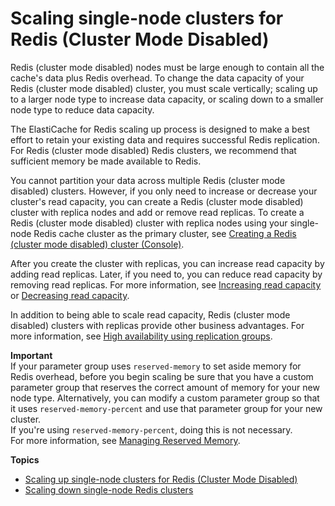 # Scaling single\-node clusters for Redis \(Cluster Mode Disabled\)<a name="Scaling.RedisStandalone"></a>

Redis \(cluster mode disabled\) nodes must be large enough to contain all the cache's data plus Redis overhead\. To change the data capacity of your Redis \(cluster mode disabled\) cluster, you must scale vertically; scaling up to a larger node type to increase data capacity, or scaling down to a smaller node type to reduce data capacity\.

The ElastiCache for Redis scaling up process is designed to make a best effort to retain your existing data and requires successful Redis replication\. For Redis \(cluster mode disabled\) Redis clusters, we recommend that sufficient memory be made available to Redis\. 

You cannot partition your data across multiple Redis \(cluster mode disabled\) clusters\. However, if you only need to increase or decrease your cluster's read capacity, you can create a Redis \(cluster mode disabled\) cluster with replica nodes and add or remove read replicas\. To create a Redis \(cluster mode disabled\) cluster with replica nodes using your single\-node Redis cache cluster as the primary cluster, see [Creating a Redis \(cluster mode disabled\) cluster \(Console\)](GettingStarted.CreateCluster.md#Clusters.Create.CON.Redis-gs)\.

After you create the cluster with replicas, you can increase read capacity by adding read replicas\. Later, if you need to, you can reduce read capacity by removing read replicas\. For more information, see [Increasing read capacity](Scaling.RedisReplGrps.ScaleOut.md) or [Decreasing read capacity](Scaling.RedisReplGrps.ScaleIn.md)\.

In addition to being able to scale read capacity, Redis \(cluster mode disabled\) clusters with replicas provide other business advantages\. For more information, see [High availability using replication groups](Replication.md)\.

**Important**  
If your parameter group uses `reserved-memory` to set aside memory for Redis overhead, before you begin scaling be sure that you have a custom parameter group that reserves the correct amount of memory for your new node type\. Alternatively, you can modify a custom parameter group so that it uses `reserved-memory-percent` and use that parameter group for your new cluster\.  
If you're using `reserved-memory-percent`, doing this is not necessary\.   
For more information, see [Managing Reserved Memory](redis-memory-management.md)\.

**Topics**
+ [Scaling up single\-node clusters for Redis \(Cluster Mode Disabled\)](Scaling.RedisStandalone.ScaleUp.md)
+ [Scaling down single\-node Redis clusters](Scaling.RedisStandalone.ScaleDown.md)